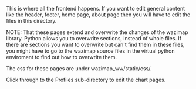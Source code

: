 This is where all the frontend happens. 
If you want to edit general content like the header, footer, home page, 
about page then you will have to edit the files in this directory.

NOTE: That these pages extend and overwrite the changes of the wazimap library. Python allows you to overwrite sections, instead of whole files. If there are sections you want to overwrite but can't find them in these files, you might have to go to the wazimap source files
in the virtual python enviroment to find out how to overwrite them. 

The css for these pages are under wazimap_ww/static/css/.

Click through to the Profiles sub-directory to edit the chart pages. 

